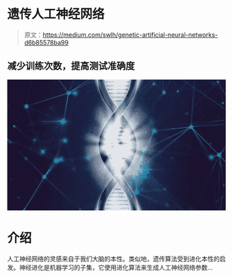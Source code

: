 # 遗传人工神经网络

> 原文：<https://medium.com/swlh/genetic-artificial-neural-networks-d6b85578ba99>

## 减少训练次数，提高测试准确度

![](img/259f53f567b4edae7bfec0fb45b780dd.png)

# 介绍

人工神经网络的灵感来自于我们大脑的本性。类似地，遗传算法受到进化本性的启发。神经进化是机器学习的子集，它使用进化算法来生成人工神经网络参数…